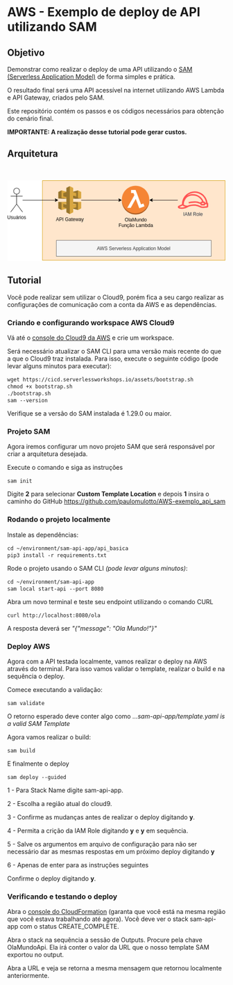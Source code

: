 <h1>AWS - Exemplo de deploy de API utilizando SAM</h1>

<h2>
    Objetivo
</h2>
Demonstrar como realizar o deploy de uma API utilizando o <a href="https://aws.amazon.com/pt/serverless/sam/">SAM (Serverless Application Model)</a> de forma simples e prática.<br>

O resultado final será uma API acessível na internet utilizando AWS Lambda e API Gateway, criados pelo SAM.


Este repositório contém os passos e os códigos necessários para obtenção do cenário final.

<b>IMPORTANTE: A realização desse tutorial pode gerar custos.</b>

<h2>Arquitetura</h2>
<br>

![Desenho arquitetura](https://github.com/paulomulotto/AWS-exemplo_api_sam/blob/main/img/arquitetura%20basica.png)

<h2>Tutorial</h2>

Você pode realizar sem utilizar o Cloud9, porém fica a seu cargo realizar as configurações de comunicação com a conta da AWS e as dependências.

<h3>Criando e configurando workspace AWS Cloud9</h3>
Vá até o <a href="https://console.aws.amazon.com/cloud9">console do Cloud9 da AWS</a> e crie um workspace.

Será necessário atualizar o SAM CLI para uma versão mais recente do que a que o Cloud9 traz instalada. Para isso, execute o seguinte código (pode levar alguns minutos para executar):

```
wget https://cicd.serverlessworkshops.io/assets/bootstrap.sh
chmod +x bootstrap.sh
./bootstrap.sh
sam --version
```

Verifique se a versão do SAM instalada é 1.29.0 ou maior.

<h3>Projeto SAM</h3>
Agora iremos configurar um novo projeto SAM que será responsável por criar a arquitetura desejada.

Execute o comando e siga as instruções
```
sam init
```

Digite <b>2</b> para selecionar <b>Custom Template Location</b> e depois <b>1</b> insira o caminho do GitHub <a href="https://github.com/paulomulotto/AWS-exemplo_api_sam">https://github.com/paulomulotto/AWS-exemplo_api_sam</a>

<h3>Rodando o projeto localmente</h3>
Instale as dependências:

```
cd ~/environment/sam-api-app/api_basica
pip3 install -r requirements.txt
```

Rode o projeto usando o SAM CLI <i>(pode levar alguns minutos)</i>:
```
cd ~/environment/sam-api-app
sam local start-api --port 8080
```

Abra um novo terminal e teste seu endpoint utilizando o comando CURL 

```
curl http://localhost:8080/ola
```

A resposta deverá ser <i>"{"message": "Ola Mundo!"}"</i>

<h3>Deploy AWS</h3>
Agora com a API testada localmente, vamos realizar o deploy na AWS através do terminal. Para isso vamos validar o template, realizar o build e na sequência o deploy. <br>

Comece executando a validação:

```
sam validate
```

O retorno esperado deve conter algo como <i>...sam-api-app/template.yaml is a valid SAM Template</i>

Agora vamos realizar o build:
```
sam build
```

E finalmente o deploy
```
sam deploy --guided
```

1 - Para Stack Name digite sam-api-app. 

2 - Escolha a região atual do cloud9.

3 - Confirme as mudanças antes de realizar o deploy digitando <b>y</b>.

4 - Permita a crição da IAM Role digitando <b>y</b> e <b>y</b> em sequência.

5 - Salve os argumentos em arquivo de configuração para não ser necessário dar as mesmas respostas em um próximo deploy digitando <b>y</b>

6 - Apenas de enter para as instruções seguintes




Confirme o deploy digitando <b>y</b>. 



<h3>Verificando e testando o deploy</h3>

Abra o <a href="https://console.aws.amazon.com/cloudformation/home">console do CloudFormation</a> (garanta que você está na mesma região que você estava trabalhando até agora). Você deve ver o stack sam-api-app com o status CREATE_COMPLETE.

Abra o stack na sequência a sessão de Outputs. Procure pela chave OlaMundoApi. Ela irá conter o valor da URL que o nosso template SAM exportou no output. 

Abra a URL e veja se retorna a mesma mensagem que retornou localmente anteriormente.
